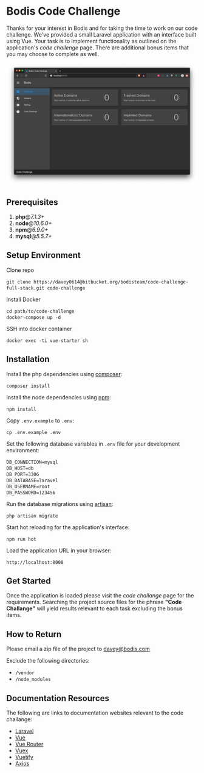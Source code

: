 # Bodis Code Challenge

Thanks for your interest in Bodis and for taking the time to work on our code challenge. We've provided a small Laravel application with an interface built using Vue. Your task is to implement functionality as outlined on the application's *code challenge* page. There are additional bonus items that you may choose to complete as well.

![Screenshot](public/images/screenshot.png)

## Prerequisites

1. **php**@*7.1.3+*
2. **node**@*10.6.0+*
3. **npm**@*6.9.0+*
4. **mysql**@*5.5.7+*

## Setup Environment

Clone repo

```
git clone https://davey0614@bitbucket.org/bodisteam/code-challenge-full-stack.git code-challenge
```

Install Docker

```
cd path/to/code-challenge
docker-compose up -d
```

SSH into docker container
```
docker exec -ti vue-starter sh
```

## Installation

Install the php dependencies using [composer](https://getcomposer.org/):

```
composer install
```

Install the node dependencies using [npm](https://docs.npmjs.com/cli-documentation/):

```
npm install
```

Copy `.env.example` to `.env`:

```
cp .env.example .env
```

Set the following database variables in `.env` file for your development environment:

```
DB_CONNECTION=mysql
DB_HOST=db
DB_PORT=3306
DB_DATABASE=laravel
DB_USERNAME=root
DB_PASSWORD=123456
```

Run the database migrations using [artisan](https://laravel.com/docs/5.8/artisan):

```
php artisan migrate
```

Start hot reloading for the application's interface:

```
npm run hot
```

Load the application URL in your browser:

```
http://localhost:8008
```

## Get Started

Once the application is loaded please visit the *code challange* page for the requirements. Searching the project source files for the phrase **"Code Challange"** will yield results relevant to each task excluding the bonus items.

## How to Return

Please email a zip file of the project to davey@bodis.com

Exclude the following directories:

* `/vendor`
* `/node_modules`

## Documentation Resources

The following are links to documentation websites relevant to the code challange:

* [Laravel](https://laravel.com/docs/5.8)
* [Vue](https://vuejs.org/v2/guide/)
* [Vue Router](https://router.vuejs.org)
* [Vuex](https://vuex.vuejs.org/guide/)
* [Vuetify](https://vuetifyjs.com/en/getting-started/quick-start)
* [Axios](https://github.com/axios/axios)






